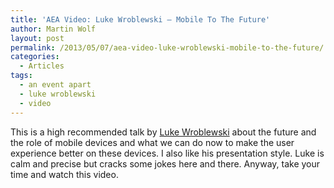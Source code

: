 ```yaml
---
title: 'AEA Video: Luke Wroblewski – Mobile To The Future'
author: Martin Wolf
layout: post
permalink: /2013/05/07/aea-video-luke-wroblewski-mobile-to-the-future/
categories:
  - Articles
tags:
  - an event apart
  - luke wroblewski
  - video
---
```

This is a high recommended talk by [Luke Wroblewski][1] about the future and the role of mobile devices and what we can do now to make the user experience better on these devices. I also like his presentation style. Luke is calm and precise but cracks some jokes here and there. Anyway, take your time and watch this video.

 [1]: http://www.lukew.com/
